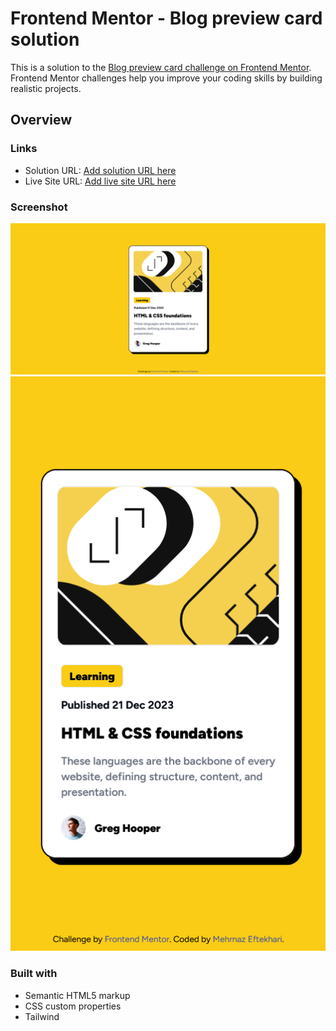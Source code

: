 # Frontend Mentor - Blog preview card solution

This is a solution to the [Blog preview card challenge on Frontend Mentor](https://www.frontendmentor.io/challenges/blog-preview-card-ckPaj01IcS). Frontend Mentor challenges help you improve your coding skills by building realistic projects.

## Overview

### Links

- Solution URL: [Add solution URL here](https://github.com/mehrnaz98/blog-preview-card.git)
- Live Site URL: [Add live site URL here](https://magical-croissant-b53d81.netlify.app/)

### Screenshot

![](./assets/screenshots/Screenshot-1.png)
![](./assets/screenshots/Screenshot-2.png)

### Built with

- Semantic HTML5 markup
- CSS custom properties
- Tailwind
